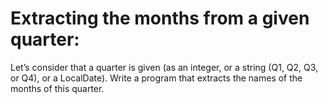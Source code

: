 # Extracting the months from a given quarter:
Let’s consider that a quarter is given (as an integer, or a string (Q1, Q2, Q3, or Q4), or a LocalDate). Write a program that extracts the names of the months of this quarter. 